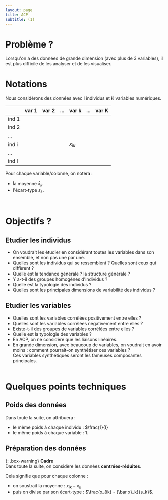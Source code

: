 ```yaml
---
layout: page
title: ACP
subtitle: (1)
---
```



# Problème ? 

Lorsqu'on a des données de grande dimension (avec plus de 3 variables), il est plus difficile de les analyser et de les visualiser. 


# Notations 

Nous considérons des données avec I individus et K variables numériques. 

| |var 1|var 2|...|var k|...|var K|
|:----|:-----|:-----|:----|:----|:----|:----|
|ind 1|||||||
|ind 2|||||||
|...|||||||
|ind i||||$x_{ik}$|||
|...|||||||
|ind I|||||||

Pour chaque variable/colonne, on notera :
* la moyenne ${\bar x}_k$
* l'écart-type $s_k$.

<br/>

# Objectifs ?

## Etudier les individus

* On voudrait les étudier en considérant toutes les variables dans son ensemble, et non pas une par une. 
* Quelles sont les individus qui se ressemblent ? Quelles sont ceux qui diffèrent ? 
* Quelle est la tendance générale ? la structure générale ?  
* Y a-t-il des groupes homogènes d'individus ? 
* Quelle est la typologie des individus ?
* Quelles sont les principales dimensions de variabilité des individus ?

## Etudier les variables

* Quelles sont les variables corrélées positivement entre elles ? 
* Quelles sont les variables corrélées négativement entre elles ? 
* Existe-t-il des groupes de variables corrélées entre elles ?
* Quelle est la typologie des variables ?
* En ACP, on ne considère que les liaisons linéaires. 
* En grande dimension, avec beaucoup de variables, on voudrait en avoir moins : comment pourrait-on synthétiser ces variables ?  
  Ces variables synthétiques seront les fameuses composantes principales. <br/><br/>
  
  
# Quelques points techniques

## Poids des données

Dans toute la suite, on attribuera :
* le même poids à chaque individu : $\frac{1}{I}
* le même poids à chaque variable : 1. <vr/>


## Préparation des données

{: .box-warning}
**Cadre** <br/>
Dans toute la suite, on considère les données **centrées-réduites**.

Cela signifie que pour chaque colonne :
* on soustrait la moyenne : $x_{ik} - {\bar x}_k$
* puis on divise par son écart-type : $\frac{x_{ik} - {\bar x}_k}{s_k}$. 
